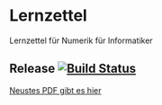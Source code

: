 # Lernzettel
Lernzettel für Numerik für Informatiker
## Release  [![Build Status](https://travis-ci.org/Schaback/Lernzettel.svg?branch=master)](https://travis-ci.org/Schaback/Lernzettel)
[Neustes PDF gibt es hier](https://github.com/Schaback/Lernzettel/releases/latest)
